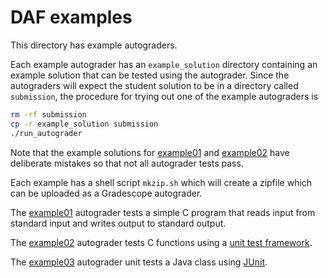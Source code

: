 # DAF examples

This directory has example autograders.

Each example autograder has an `example_solution` directory
containing an example solution that can be tested using the autograder.
Since the autograders will expect the student solution to be in
a directory called `submission`, the procedure for trying out one
of the example autograders is

```bash
rm -rf submission
cp -r example_solution submission
./run_autograder
```

Note that the example solutions for [example01](example01) and
[example02](example02) have deliberate mistakes so that not
all autograder tests pass.

Each example has a shell script `mkzip.sh` which will create a zipfile
which can be uploaded as a Gradescope autograder.

The [example01](example01) autograder tests a simple C program
that reads input from standard input and writes output to standard output.

The [example02](example02) autograder tests C functions
using a [unit test framework](https://github.com/daveho/tctest).

The [example03](example03) autograder unit tests a Java class using
[JUnit](https://junit.org).

